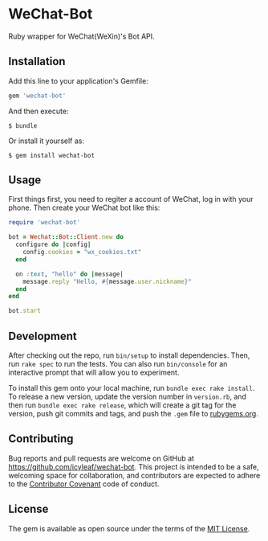 # WeChat-Bot

Ruby wrapper for WeChat(WeXin)'s Bot API.

## Installation

Add this line to your application's Gemfile:

```ruby
gem 'wechat-bot'
```

And then execute:

```
$ bundle
```

Or install it yourself as:

```
$ gem install wechat-bot
```

## Usage

First things first, you need to regiter a account of WeChat, log in with your phone. Then create your WeChat bot like this:

```ruby
require 'wechat-bot'

bot = Wechat::Bot::Client.new do
  configure do |config|
    config.cookies = "wx_cookies.txt"
  end

  on :text, "hello" do |message|
    message.reply "Hello, #{message.user.nickname}"
  end
end

bot.start
```

## Development

After checking out the repo, run `bin/setup` to install dependencies. Then, run `rake spec` to run the tests. You can also run `bin/console` for an interactive prompt that will allow you to experiment.

To install this gem onto your local machine, run `bundle exec rake install`. To release a new version, update the version number in `version.rb`, and then run `bundle exec rake release`, which will create a git tag for the version, push git commits and tags, and push the `.gem` file to [rubygems.org](https://rubygems.org).

## Contributing

Bug reports and pull requests are welcome on GitHub at https://github.com/icyleaf/wechat-bot. This project is intended to be a safe, welcoming space for collaboration, and contributors are expected to adhere to the [Contributor Covenant](http://contributor-covenant.org) code of conduct.

## License

The gem is available as open source under the terms of the [MIT License](http://opensource.org/licenses/MIT).
